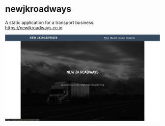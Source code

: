 # newjkroadways
A static application for a transport business.<br>
https://newjkroadways.co.in

![image](https://raw.githubusercontent.com/Pukhta2704/newjkroad/master/screenshot.png)
